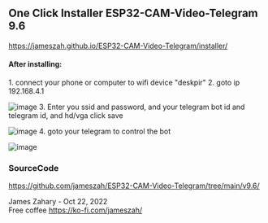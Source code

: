 
<h2>One Click Installer ESP32-CAM-Video-Telegram 9.6 </h2>

https://jameszah.github.io/ESP32-CAM-Video-Telegram/installer/

<script type="module" src="https://unpkg.com/esp-web-tools@9.0.3/dist/web/install-button.js?module"></script>   
<esp-web-install-button manifest="manifest.json"></esp-web-install-button>   
              
         
<h4>After installing:</h4>
 1.  connect your phone or computer to wifi device "deskpir"
 2.  goto ip 192.168.4.1      

![image](https://user-images.githubusercontent.com/36938190/197415599-c81690fa-3948-4fe7-86ab-86ed3ca8f181.png)
 3.  Enter you ssid and password, and your telegram bot id and telegram id, and hd/vga click save

![image](https://user-images.githubusercontent.com/36938190/197415610-52ecf0e4-98ea-4b4c-a443-cd6294ca1589.png)
 4.  goto your telegram to control the bot

![image](https://user-images.githubusercontent.com/36938190/197415724-e0a9573a-701f-4d42-a206-b958972be5b3.png)


<h3>SourceCode</h3>

  <a href="https://github.com/jameszah/ESP32-CAM-Video-Telegram/tree/main/v9.6/">https://github.com/jameszah/ESP32-CAM-Video-Telegram/tree/main/v9.6/</a>      
     
       
James Zahary - Oct 22, 2022      
Free coffee <a href="https://ko-fi.com/jameszah">https://ko-fi.com/jameszah/</a>    

